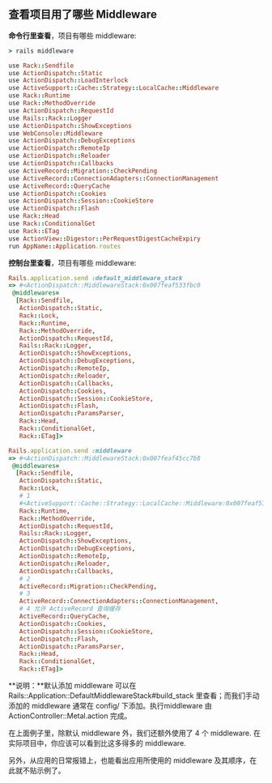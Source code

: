 ## 查看项目用了哪些 Middleware

**命令行里查看**，项目有哪些 middleware:

```ruby
> rails middleware

use Rack::Sendfile
use ActionDispatch::Static
use ActionDispatch::LoadInterlock
use ActiveSupport::Cache::Strategy::LocalCache::Middleware
use Rack::Runtime
use Rack::MethodOverride
use ActionDispatch::RequestId
use Rails::Rack::Logger
use ActionDispatch::ShowExceptions
use WebConsole::Middleware
use ActionDispatch::DebugExceptions
use ActionDispatch::RemoteIp
use ActionDispatch::Reloader
use ActionDispatch::Callbacks
use ActiveRecord::Migration::CheckPending
use ActiveRecord::ConnectionAdapters::ConnectionManagement
use ActiveRecord::QueryCache
use ActionDispatch::Cookies
use ActionDispatch::Session::CookieStore
use ActionDispatch::Flash
use Rack::Head
use Rack::ConditionalGet
use Rack::ETag
use ActionView::Digestor::PerRequestDigestCacheExpiry
run AppName::Application.routes
```

**控制台里查看**，项目有哪些 middleware:

```ruby
Rails.application.send :default_middleware_stack
=> #<ActionDispatch::MiddlewareStack:0x007feaf533fbc0
 @middlewares=
  [Rack::Sendfile,
   ActionDispatch::Static,
   Rack::Lock,
   Rack::Runtime,
   Rack::MethodOverride,
   ActionDispatch::RequestId,
   Rails::Rack::Logger,
   ActionDispatch::ShowExceptions,
   ActionDispatch::DebugExceptions,
   ActionDispatch::RemoteIp,
   ActionDispatch::Reloader,
   ActionDispatch::Callbacks,
   ActionDispatch::Cookies,
   ActionDispatch::Session::CookieStore,
   ActionDispatch::Flash,
   ActionDispatch::ParamsParser,
   Rack::Head,
   Rack::ConditionalGet,
   Rack::ETag]>
```

```ruby
Rails.application.send :middleware
=> #<ActionDispatch::MiddlewareStack:0x007feaf45cc7b8
 @middlewares=
  [Rack::Sendfile,
   ActionDispatch::Static,
   Rack::Lock,
   # 1
   #<ActiveSupport::Cache::Strategy::LocalCache::Middleware:0x007feaf519dda8>,
   Rack::Runtime,
   Rack::MethodOverride,
   ActionDispatch::RequestId,
   Rails::Rack::Logger,
   ActionDispatch::ShowExceptions,
   ActionDispatch::DebugExceptions,
   ActionDispatch::RemoteIp,
   ActionDispatch::Reloader,
   ActionDispatch::Callbacks,
   # 2
   ActiveRecord::Migration::CheckPending,
   # 3
   ActiveRecord::ConnectionAdapters::ConnectionManagement,
   # 4 允许 ActiveRecord 查询缓存
   ActiveRecord::QueryCache,
   ActionDispatch::Cookies,
   ActionDispatch::Session::CookieStore,
   ActionDispatch::Flash,
   ActionDispatch::ParamsParser,
   Rack::Head,
   Rack::ConditionalGet,
   Rack::ETag]>
```


**说明：**默认添加 middleware 可以在 Rails::Application::DefaultMiddlewareStack#build_stack 里查看；而我们手动添加的 middleware 通常在 config/ 下添加。执行middleware 由 ActionController::Metal.action 完成。

在上面例子里，除默认 middleware 外，我们还额外使用了 4 个 middleware. 在实际项目中，你应该可以看到比这多得多的 middleware.

另外，从应用的日常报错上，也能看出应用所使用的 middleware 及其顺序，在此就不贴示例了。

